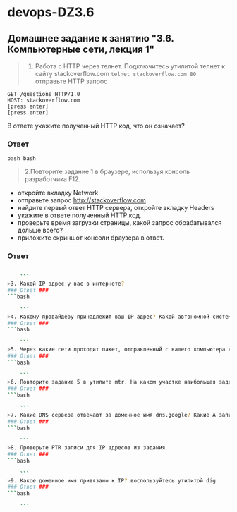 # devops-DZ3.6
## Домашнее задание к занятию "3.6. Компьютерные сети, лекция 1"
>1.  Работа c HTTP через телнет.
   Подключитесь утилитой телнет к сайту stackoverflow.com ```telnet stackoverflow.com 80 ```
   отправьте HTTP запрос
```
GET /questions HTTP/1.0
HOST: stackoverflow.com
[press enter]
[press enter]
```
В ответе укажите полученный HTTP код, что он означает?
### Ответ ###     
`bash
   bash 
`
>2.Повторите задание 1 в браузере, используя консоль разработчика F12.

- откройте вкладку Network
- отправьте запрос http://stackoverflow.com
- найдите первый ответ HTTP сервера, откройте вкладку Headers
- укажите в ответе полученный HTTP код.
- проверьте время загрузки страницы, какой запрос обрабатывался дольше всего?
- приложите скриншот консоли браузера в ответ.

### Ответ ###     
```bash
    
    ```
>3. Какой IP адрес у вас в интернете?
### Ответ ###     
```bash
    
    ```
>4. Какому провайдеру принадлежит ваш IP адрес? Какой автономной системе AS? Воспользуйтесь утилитой whois
### Ответ ###     
```bash
    
    ```
>5. Через какие сети проходит пакет, отправленный с вашего компьютера на адрес 8.8.8.8? Через какие AS? Воспользуйтесь утилитой traceroute
### Ответ ###     
```bash
    
    ```
>6. Повторите задание 5 в утилите mtr. На каком участке наибольшая задержка - delay?
### Ответ ###     
```bash
    
    ```
>7. Какие DNS сервера отвечают за доменное имя dns.google? Какие A записи? воспользуйтесь утилитой dig
### Ответ ###     
```bash
    
    ```
>8. Проверьте PTR записи для IP адресов из задания 
### Ответ ###     
```bash
    
    ```
>9. Какое доменное имя привязано к IP? воспользуйтесь утилитой dig
### Ответ ###     
```bash
    
    ```
